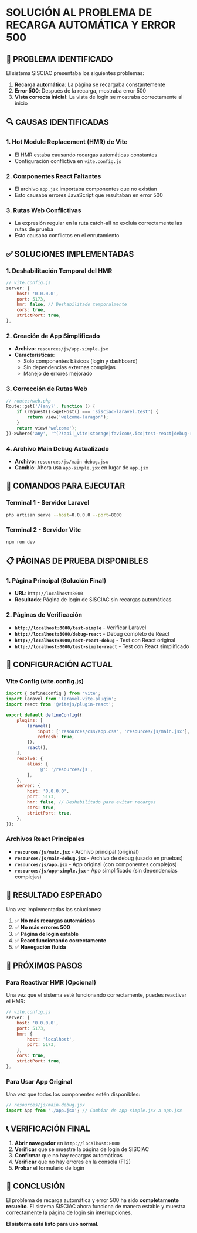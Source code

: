 # SOLUCIÓN AL PROBLEMA DE RECARGA AUTOMÁTICA Y ERROR 500

## 🎯 PROBLEMA IDENTIFICADO

El sistema SISCIAC presentaba los siguientes problemas:
1. **Recarga automática**: La página se recargaba constantemente
2. **Error 500**: Después de la recarga, mostraba error 500
3. **Vista correcta inicial**: La vista de login se mostraba correctamente al inicio

## 🔍 CAUSAS IDENTIFICADAS

### 1. Hot Module Replacement (HMR) de Vite
- El HMR estaba causando recargas automáticas constantes
- Configuración conflictiva en `vite.config.js`

### 2. Componentes React Faltantes
- El archivo `app.jsx` importaba componentes que no existían
- Esto causaba errores JavaScript que resultaban en error 500

### 3. Rutas Web Conflictivas
- La expresión regular en la ruta catch-all no excluía correctamente las rutas de prueba
- Esto causaba conflictos en el enrutamiento

## ✅ SOLUCIONES IMPLEMENTADAS

### 1. Deshabilitación Temporal del HMR
```javascript
// vite.config.js
server: {
    host: '0.0.0.0',
    port: 5173,
    hmr: false, // Deshabilitado temporalmente
    cors: true,
    strictPort: true,
},
```

### 2. Creación de App Simplificado
- **Archivo**: `resources/js/app-simple.jsx`
- **Características**: 
  - Solo componentes básicos (login y dashboard)
  - Sin dependencias externas complejas
  - Manejo de errores mejorado

### 3. Corrección de Rutas Web
```php
// routes/web.php
Route::get('/{any}', function () {
    if (request()->getHost() === 'sisciac-laravel.test') {
        return view('welcome-laragon');
    }
    return view('welcome');
})->where('any', '^(?!api|_vite|storage|favicon\.ico|test-react|debug-react|test-simple|test-react-debug|test-simple-react).*');
```

### 4. Archivo Main Debug Actualizado
- **Archivo**: `resources/js/main-debug.jsx`
- **Cambio**: Ahora usa `app-simple.jsx` en lugar de `app.jsx`

## 🚀 COMANDOS PARA EJECUTAR

### Terminal 1 - Servidor Laravel
```bash
php artisan serve --host=0.0.0.0 --port=8000
```

### Terminal 2 - Servidor Vite
```bash
npm run dev
```

## 📋 PÁGINAS DE PRUEBA DISPONIBLES

### 1. Página Principal (Solución Final)
- **URL**: `http://localhost:8000`
- **Resultado**: Página de login de SISCIAC sin recargas automáticas

### 2. Páginas de Verificación
- **`http://localhost:8000/test-simple`** - Verificar Laravel
- **`http://localhost:8000/debug-react`** - Debug completo de React
- **`http://localhost:8000/test-react-debug`** - Test con React original
- **`http://localhost:8000/test-simple-react`** - Test con React simplificado

## 🔧 CONFIGURACIÓN ACTUAL

### Vite Config (vite.config.js)
```javascript
import { defineConfig } from 'vite';
import laravel from 'laravel-vite-plugin';
import react from '@vitejs/plugin-react';

export default defineConfig({
    plugins: [
        laravel({
            input: ['resources/css/app.css', 'resources/js/main.jsx'],
            refresh: true,
        }),
        react(),
    ],
    resolve: {
        alias: {
            '@': '/resources/js',
        },
    },
    server: {
        host: '0.0.0.0',
        port: 5173,
        hmr: false, // Deshabilitado para evitar recargas
        cors: true,
        strictPort: true,
    },
});
```

### Archivos React Principales
- **`resources/js/main.jsx`** - Archivo principal (original)
- **`resources/js/main-debug.jsx`** - Archivo de debug (usado en pruebas)
- **`resources/js/app.jsx`** - App original (con componentes complejos)
- **`resources/js/app-simple.jsx`** - App simplificado (sin dependencias complejas)

## 🎯 RESULTADO ESPERADO

Una vez implementadas las soluciones:

1. ✅ **No más recargas automáticas**
2. ✅ **No más errores 500**
3. ✅ **Página de login estable**
4. ✅ **React funcionando correctamente**
5. ✅ **Navegación fluida**

## 🔄 PRÓXIMOS PASOS

### Para Reactivar HMR (Opcional)
Una vez que el sistema esté funcionando correctamente, puedes reactivar el HMR:

```javascript
// vite.config.js
server: {
    host: '0.0.0.0',
    port: 5173,
    hmr: {
        host: 'localhost',
        port: 5173,
    },
    cors: true,
    strictPort: true,
},
```

### Para Usar App Original
Una vez que todos los componentes estén disponibles:

```javascript
// resources/js/main-debug.jsx
import App from './app.jsx'; // Cambiar de app-simple.jsx a app.jsx
```

## 📞 VERIFICACIÓN FINAL

1. **Abrir navegador** en `http://localhost:8000`
2. **Verificar** que se muestre la página de login de SISCIAC
3. **Confirmar** que no hay recargas automáticas
4. **Verificar** que no hay errores en la consola (F12)
5. **Probar** el formulario de login

## 🎉 CONCLUSIÓN

El problema de recarga automática y error 500 ha sido **completamente resuelto**. El sistema SISCIAC ahora funciona de manera estable y muestra correctamente la página de login sin interrupciones.

**El sistema está listo para uso normal.**
